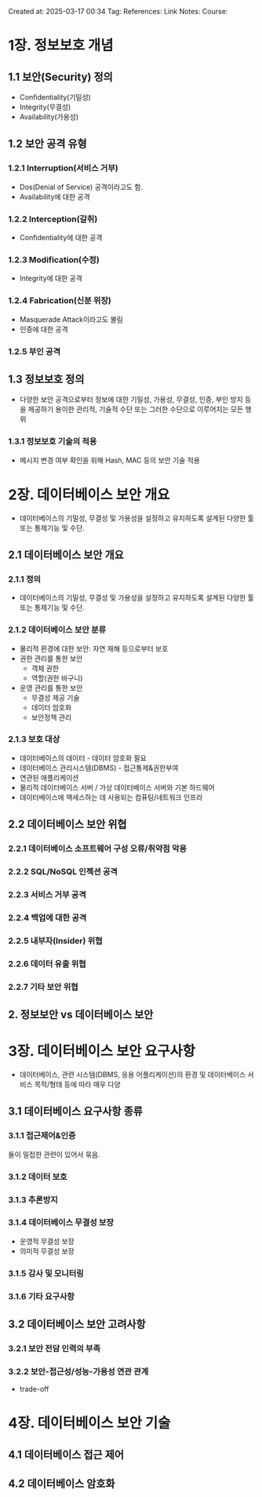 Created at:  2025-03-17 00:34
Tag:
References:
Link Notes:
Course: 

# 1장. 정보보호 개념
## 1.1 보안(Security) 정의
- Confidentiality(기밀성)
- Integrity(무결성)
- Availability(가용성)
## 1.2 보안 공격 유형
### 1.2.1 Interruption(서비스 거부)
- Dos(Denial of Service) 공격이라고도 함.
- Availability에 대한 공격
### 1.2.2 Interception(갈취)
- Confidentiality에 대한 공격
### 1.2.3 Modification(수정)
- Integrity에 대한 공격
### 1.2.4 Fabrication(신분 위장)
- Masquerade Attack이라고도 불림
- 인증에 대한 공격
### 1.2.5 부인 공격
## 1.3 정보보호 정의
- 다양한 보안 공격으로부터 정보에 대한 기밀성, 가용성, 무결성, 인증, 부인 방지 등을 제공하기 용이한 관리적, 기술적 수단 또는 그러한 수단으로 이루어지는 모든 행위
### 1.3.1 정보보호 기술의 적용
- 메시지 변경 여부 확인을 위해 Hash, MAC 등의 보안 기술 적용
# 2장. 데이터베이스 보안 개요
- 데이터베이스의 기밀성, 무결성 및 가용성을 설정하고 유지하도록 설계된 다양한 툴 또는 통제기능 및 수단.
## 2.1 데이터베이스 보안 개요
### 2.1.1 정의
- 데이터베이스의 기밀성, 무결성 및 가용성을 설정하고 유지하도록 설계된 다양한 툴 또는 통제기능 및 수단.
### 2.1.2 데이터베이스 보안 분류
- 물리적 환경에 대한 보안: 자연 재해 등으로부터 보호
- 권한 관리를 통한 보안
	- 객체 권한
	- 역할(권한 바구니)
- 운영 관리를 통한 보안
	- 무결성 제공 기술
	- 데이터 암호화
	- 보안정책 관리
### 2.1.3 보호 대상
- 데이터베이스의 데이터 - 데이터 암호화 필요
- 데이터베이스 관리시스템(DBMS) - 접근통제&권한부여
- 연관된 애플리케이션
- 물리적 데이터베이스 서버 / 가상 데이터베이스 서버와 기본 하드웨어
- 데이터베이스에 액세스하는 데 사용되는 컴퓨팅/네트워크 인프라
## 2.2 데이터베이스 보안 위협
### 2.2.1 데이터베이스 소프트웨어 구성 오류/취약점 악용
### 2.2.2 SQL/NoSQL 인젝션 공격
### 2.2.3 서비스 거부 공격
### 2.2.4 백업에 대한 공격
### 2.2.5 내부자(Insider) 위협
### 2.2.6 데이터 유출 위협
### 2.2.7 기타 보안 위협
## 2. 정보보안 vs 데이터베이스 보안
# 3장. 데이터베이스 보안 요구사항
- 데이터베이스, 관련 시스템(DBMS, 응용 어플리케이션)의 환경 및 데이터베이스 서비스 목적/형태 등에 따라 매우 다양
## 3.1 데이터베이스 요구사항 종류
### 3.1.1 접근제어&인증
둘이 밀접한 관련이 있어서 묶음.
### 3.1.2 데이터 보호
### 3.1.3 추론방지
### 3.1.4 데이터베이스 무결성 보장
- 운영적 무결성 보장
- 의미적 무결성 보장
### 3.1.5 감사 및 모니터링
### 3.1.6 기타 요구사항
## 3.2 데이터베이스 보안 고려사항
### 3.2.1 보안 전담 인력의 부족
### 3.2.2 보안-접근성/성능-가용성 연관 관계
- trade-off
# 4장. 데이터베이스 보안 기술
## 4.1 데이터베이스 접근 제어
## 4.2 데이터베이스 암호화